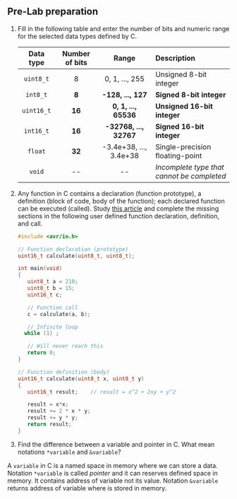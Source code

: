 ## Pre-Lab preparation

1. Fill in the following table and enter the number of bits and numeric range for the selected data types defined by C.

   | **Data type** | **Number of bits** | **Range** | **Description** |
   | :-: | :-: | :-: | :-- |
   | `uint8_t`  | 8 | 0, 1, ..., 255 | Unsigned 8-bit integer |
   | `int8_t`   | __8__ | __-128, ..., 127__ | __Signed 8-bit integer__ |
   | `uint16_t` | __16__ | __0, 1, ..., 65536__ | __Unsigned 16-bit integer__ |
   | `int16_t`  | __16__ | __-32768, ..., 32767__ | __Signed 16-bit integer__ |
   | `float`    | __32__ | -3.4e+38, ..., 3.4e+38 | Single-precision floating-point |
   | `void`     | -- | -- | *Incomplete type that cannot be completed* |

2. Any function in C contains a declaration (function prototype), a definition (block of code, body of the function); each declared function can be executed (called). Study [this article](https://www.programiz.com/c-programming/c-user-defined-functions) and complete the missing sections in the following user defined function declaration, definition, and call.

   ```c
   #include <avr/io.h>

   // Function declaration (prototype)
   uint16_t calculate(uint8_t, uint8_t);

   int main(void)
   {
      uint8_t a = 210;
      uint8_t b = 15;
      uint16_t c;

      // Function call
      c = calculate(a, b);

      // Infinite loop
     while (1) ;

      // Will never reach this
      return 0;
   }

   // Function definition (body)
   uint16_t calculate(uint8_t x, uint8_t y)
   {
      uint16_t result;    // result = x^2 + 2xy + y^2

      result = x*x;
      result += 2 * x * y;
      result += y * y;
      return result;
   }
   ```

3. Find the difference between a variable and pointer in C. What mean notations `*variable` and `&variable`?

A `variable` in C is a named space in memory where we can store a data.
Notation `*variable` is called _pointer_ and it can reserves defined space in memory. It contains address of variable not its value.
Notation `&variable` returns address of variable where is stored in memory.
